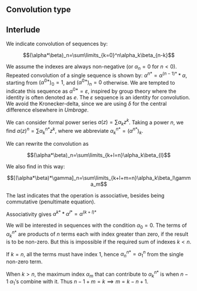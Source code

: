 <article>

# Convolution type

## Interlude

We indicate convolution of sequences by:

$$(\alpha*\beta)_n=\sum\limits_{k=0}^n\alpha_k\beta_{n-k}$$

We assume the indexes are always non-negative (or $\alpha_n=0$ for $n<0$). Repeated convolution of a single sequence is shown by: $\alpha^{n*}=\alpha^{(n-1)*}*\alpha$, starting from $(\alpha^{0*})_0=1$, and $(\alpha^{0*})_n=0$ otherwise. We are tempted to indicate this sequence as $\alpha^{0*}=\varepsilon$, inspired by group theory where the identity is often denoted as $e$. The $\varepsilon$ sequence is an identity for convolution. We avoid the Kronecker-delta, since we are using $\delta$ for the central difference elsewhere in _Umbrage_.

We can consider formal power series $a(z)=\sum\alpha_kz^k$. Taking a power $n$, we find $a(z)^n=\sum \alpha_k^{n*}z^k$, where we abbreviate $\alpha_k^{n*}=(\alpha^{n*})_k$.

We can rewrite the convolution as

$$(\alpha*\beta)_n=\sum\limits_{k+l=n}\alpha_k\beta_{l}$$

We also find in this way:

$$[(\alpha*\beta)*\gamma]_n=\sum\limits_{k+l+m=n}\alpha_k\beta_l\gamma_m$$

The last indicates that the operation is associative, besides being commutative (penultimate equation).

Associativity gives $\alpha^{k*}*\alpha^{l*}=\alpha^{(k+l)*}$

We will be interested in sequences with the condition $\alpha_0=0$. The terms of $\alpha_k^{n*}$ are products of $n$ terms each with index greater than zero, if the result is to be non-zero. But this is impossible if the required sum of indexes $k<n$.

If $k=n$, all the terms must have index 1, hence $\alpha_n^{n*}=\alpha_1^n$ from the single non-zero term.

When $k>n$, the maximum index $\alpha_m$ that can contribute to $\alpha_k^{n*}$ is when $n-1$ $\alpha_1$’s combine with it. Thus $n-1+m=k\implies m=k-n+1$.